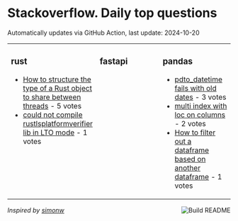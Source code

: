 # Stackoverflow. Daily top questions 

Automatically updates via GitHub Action, last update: <!-- date starts -->2024-10-20<!-- date ends -->


<table><tr><td valign="top" width="33%">

### rust
<!-- rust starts -->
* [How to structure the type of a Rust object to share between threads](https://stackoverflow.com/questions/79106183/how-to-structure-the-type-of-a-rust-object-to-share-between-threads) - 5 votes
* [could not compile rustlsplatformverifier lib in LTO mode](https://stackoverflow.com/questions/79106139/could-not-compile-rustls-platform-verifier-lib-in-lto-mode) - 1 votes
<!-- rust ends -->
</td><td valign="top" width="34%">


### fastapi
<!-- fastapi starts -->

<!-- fastapi ends -->
</td><td valign="top" width="34%">


### pandas
<!-- pandas starts -->
* [pdto_datetime fails with old dates](https://stackoverflow.com/questions/79104578/pd-to-datetime-fails-with-old-dates) - 3 votes
* [multi index with loc on columns](https://stackoverflow.com/questions/79105984/multi-index-with-loc-on-columns) - 2 votes
* [How to filter out a dataframe based on another dataframe](https://stackoverflow.com/questions/79106128/how-to-filter-out-a-dataframe-based-on-another-dataframe) - 1 votes
<!-- pandas ends -->
</td></tr></table>

<a href="https://github.com/hp0404/hp0404/actions"><img src="https://github.com/hp0404/hp0404/workflows/Build%20README/badge.svg" align="right" alt="Build README"></a> <p>*Inspired by  [simonw](https://github.com/simonw/simonw)*</p>
